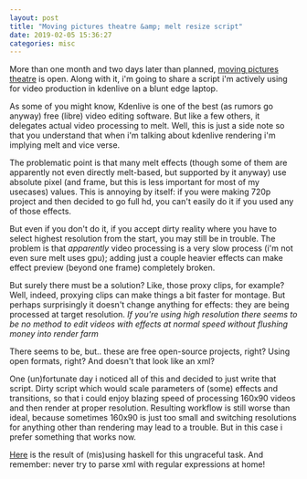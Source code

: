 ```yaml
---
layout: post
title: "Moving pictures theatre &amp; melt resize script"
date: 2019-02-05 15:36:27
categories: misc
---
```


More than one month and two days later than planned, [moving pictures
theatre](http://127.0.0.1:43110/1N8zibqog72CCDBDo8jrxU7C6Q8JeVND2Z/) is open.
Along with it, i'm going to share a script i'm actively using for video
production in kdenlive on a blunt edge laptop.

<cut/>

As some of you might know, Kdenlive is one of the best (as rumors go anyway)
free (libre) video editing software. But like a few others, it delegates actual
video processing to melt. Well, this is just a side note so that you understand
that when i'm talking about kdenlive rendering i'm implying melt and vice verse.

The problematic point is that many melt effects (though some of them are
apparently not even directly melt-based, but supported by it anyway) use
absolute pixel (and frame, but this is less important for most of my usecases)
values. This is annoying by itself: if you were making 720p project and then
decided to go full hd, you can't easily do it if you used any of those effects.

But even if you don't do it, if you accept dirty reality where you have to
select highest resolution from the start, you may still be in trouble. The
problem is that *apparently* video processing is a very slow process (i'm not
even sure melt uses gpu); adding just a couple heavier effects can make effect
preview (beyond one frame) completely broken.

But surely there must be a solution? Like, those proxy clips, for example? Well,
indeed, proxying clips can make things a bit faster for montage. But perhaps
surprisingly it doesn't change anything for effects: they are being processed at
target resolution. *If you're using high resolution there seems to be no method
to edit videos with effects at normal speed without flushing money into render farm*

There seems to be, but.. these are free open-source projects, right? Using open
formats, right? And doesn't that look like an xml?

One (un)fortunate day i noticed all of this and decided to just write that
script. Dirty script which would scale parameters of (some) effects and
transitions, so that i could enjoy blazing speed of processing 160x90 videos and
then render at proper resolution. Resulting workflow is still worse than ideal,
because sometimes 160x90 is just too small and switching resolutions for
anything other than rendering may lead to a trouble. But in this case i prefer
something that works now.

[Here](https://notabug.org/caryoscelus/bad-scripts/src/master/melt-change-resolution.hs)
is the result of (mis)using haskell for this ungraceful task. And remember:
never try to parse xml with regular expressions at home!
